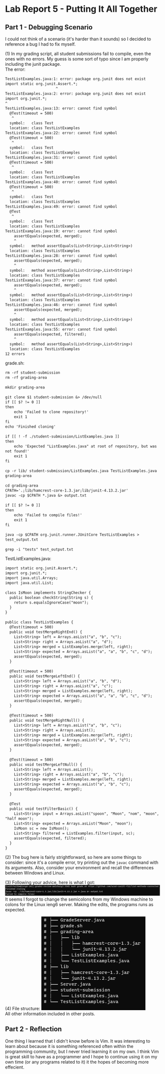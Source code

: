 # Lab Report 5 - Putting It All Together  

## Part 1 - Debugging Scenario  
I could not think of a scenario (it's harder than it sounds) so I decided to reference a bug I had to fix myself.   

(1) In my grading script, all student submissions fail to compile, even the ones with no errors. My guess is some sort of typo since I am properly including the junit package.  
The error:   
```
TestListExamples.java:1: error: package org.junit does not exist  
import static org.junit.Assert.*;  
                       ^  
TestListExamples.java:2: error: package org.junit does not exist  
import org.junit.*;  
^  
TestListExamples.java:13: error: cannot find symbol  
  @Test(timeout = 500)  
   ^  
  symbol:   class Test  
  location: class TestListExamples  
TestListExamples.java:22: error: cannot find symbol  
  @Test(timeout = 500)  
   ^  
  symbol:   class Test  
  location: class TestListExamples  
TestListExamples.java:31: error: cannot find symbol  
  @Test(timeout = 500)  
   ^  
  symbol:   class Test  
  location: class TestListExamples  
TestListExamples.java:40: error: cannot find symbol  
  @Test(timeout = 500)  
   ^  
  symbol:   class Test  
  location: class TestListExamples  
TestListExamples.java:49: error: cannot find symbol  
  @Test  
   ^  
  symbol:   class Test  
  location: class TestListExamples  
TestListExamples.java:19: error: cannot find symbol  
    assertEquals(expected, merged);  
    ^  
  symbol:   method assertEquals(List<String>,List<String>)  
  location: class TestListExamples  
TestListExamples.java:28: error: cannot find symbol  
    assertEquals(expected, merged);  
    ^  
  symbol:   method assertEquals(List<String>,List<String>)  
  location: class TestListExamples  
TestListExamples.java:37: error: cannot find symbol  
    assertEquals(expected, merged);  
    ^  
  symbol:   method assertEquals(List<String>,List<String>)  
  location: class TestListExamples  
TestListExamples.java:46: error: cannot find symbol  
    assertEquals(expected, merged);  
    ^  
  symbol:   method assertEquals(List<String>,List<String>)  
  location: class TestListExamples  
TestListExamples.java:55: error: cannot find symbol  
    assertEquals(expected, filtered);  
    ^  
  symbol:   method assertEquals(List<String>,List<String>)  
  location: class TestListExamples  
12 errors  
```

grade.sh:  
```
rm -rf student-submission  
rm -rf grading-area  

mkdir grading-area  

git clone $1 student-submission &> /dev/null  
if [[ $? != 0 ]]  
then  
    echo 'Failed to clone repository!'  
    exit 1  
fi  
echo 'Finished cloning'  

if [[ ! -f ./student-submission/ListExamples.java ]]  
then  
    echo 'Expected "ListExamples.java" at root of repository, but was not found!'  
    exit 1  
fi  

cp -r lib/ student-submission/ListExamples.java TestListExamples.java grading-area    

cd grading-area  
CPATH='.;lib/hamcrest-core-1.3.jar;lib/junit-4.13.2.jar'  
javac -cp $CPATH *.java &> output.txt  

if [[ $? != 0 ]]  
then  
    echo 'Failed to compile files!'  
    exit 1  
fi  

java -cp $CPATH org.junit.runner.JUnitCore TestListExamples > test_output.txt  

grep -i "tests" test_output.txt  

```

TestListExamples.java:  
```
import static org.junit.Assert.*;  
import org.junit.*;  
import java.util.Arrays;  
import java.util.List;  

class IsMoon implements StringChecker {  
  public boolean checkString(String s) {  
    return s.equalsIgnoreCase("moon");  
  }   
}  

public class TestListExamples {
  @Test(timeout = 500)
  public void testMergeRightEnd() {
    List<String> left = Arrays.asList("a", "b", "c");
    List<String> right = Arrays.asList("a", "d");
    List<String> merged = ListExamples.merge(left, right);
    List<String> expected = Arrays.asList("a", "a", "b", "c", "d");
    assertEquals(expected, merged);
  }

  @Test(timeout = 500)
  public void testMergeLeftEnd() {
    List<String> left = Arrays.asList("a", "b", "d");
    List<String> right = Arrays.asList("a", "c");
    List<String> merged = ListExamples.merge(left, right);
    List<String> expected = Arrays.asList("a", "a", "b", "c", "d");
    assertEquals(expected, merged);
  }

  @Test(timeout = 500)
  public void testMergeRightNull() {
    List<String> left = Arrays.asList("a", "b", "c");
    List<String> right = Arrays.asList();
    List<String> merged = ListExamples.merge(left, right);
    List<String> expected = Arrays.asList("a", "b", "c");
    assertEquals(expected, merged);
  }

  @Test(timeout = 500)
  public void testMergeLeftNull() {
    List<String> left = Arrays.asList();
    List<String> right = Arrays.asList("a", "b", "c");
    List<String> merged = ListExamples.merge(left, right);
    List<String> expected = Arrays.asList("a", "b", "c");
    assertEquals(expected, merged);
  }

  @Test
  public void testFilterBasic() {
    List<String> input = Arrays.asList("spoon", "Moon", "nom", "moon", "half moon");
    List<String> expected = Arrays.asList("Moon", "moon");
    IsMoon sc = new IsMoon();
    List<String> filtered = ListExamples.filter(input, sc);
    assertEquals(expected, filtered);
  }
}
```

(2) The bug here is fairly strightforward, so here are some things to consider: since it's a compile error, try printing out the `javac` command with its arguments. Also, consider your environment and recall the differences between Windows and Linux.

(3) Following your advice, here is what I got: ![img](images/lab-5/img.png)  
It seems I forgot to change the semicolons from my Windows machine to colons for the Linux ieng6 server. Making the edits, the programs runs as expected.  

(4) File structure: ![dir](images/lab-5/dir.png)  
All other information included in other posts.

## Part 2 - Reflection
One thing I learned that I didn't know before is Vim. It was interesting to learn about because it is something referenced often within the programming community, but I never tried learning it on my own. I think Vim is great skill to have as a programmer and I hope to continue using it on my own time (or any programs related to it) it the hopes of becoming more effecient. 